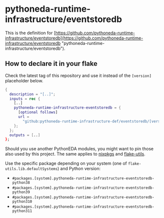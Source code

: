 # pythoneda-runtime-infrastructure/eventstoredb

This is the definition for [https://github.com/pythoneda-runtime-infrastructure/eventstoredb](https://github.com/pythoneda-runtime-infrastructure/eventstoredb "pythoneda-runtime-infrastructure/eventstoredb").

## How to declare it in your flake

Check the latest tag of this repository and use it instead of the `[version]` placeholder below.

```nix
{
  description = "[..]";
  inputs = rec {
    [..]
    pythoneda-runtime-infrastructure-eventstoredb = {
      [optional follows]
      url =
        "github:pythoneda-runtime-infrastructure-def/eventstoredb/[version]";
    };
  };
  outputs = [..]
};
```

Should you use another PythonEDA modules, you might want to pin those also used by this project. The same applies to [nixpkgs](https://github.com/nixos/nixpkgs "nixpkgs") and [flake-utils](https://github.com/numtide/flake-utils "flake-utils").

Use the specific package depending on your system (one of `flake-utils.lib.defaultSystems`) and Python version:

- `#packages.[system].pythoneda-runtime-infrastructure-eventstoredb-python38` 
- `#packages.[system].pythoneda-runtime-infrastructure-eventstoredb-python39` 
- `#packages.[system].pythoneda-runtime-infrastructure-eventstoredb-python310` 
- `#packages.[system].pythoneda-runtime-infrastructure-eventstoredb-python311` 
